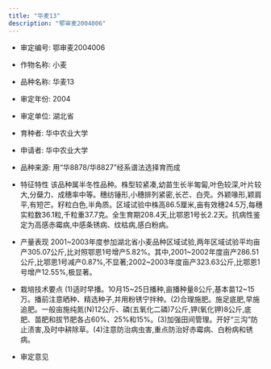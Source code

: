 ```yaml
---
title: "华麦13"
description: "鄂审麦2004006"
---
```

* 审定编号:  鄂审麦2004006

*  作物名称:  小麦

*  品种名称:  华麦13

*  审定年份:  2004

*  审定单位:  湖北省

* 育种者:  华中农业大学

*  申请者:  华中农业大学

*  品种来源:  用“华8878/华8827”经系谱法选择育而成

*  特征特性
该品种属半冬性品种。株型较紧凑,幼苗生长半匍匐,叶色较深,叶片较大,分蘖力、成穗率中等。穗纺锤形,小穗排列紧密,长芒、白壳。外颖喙形,颖肩平,有短芒。籽粒白色,半角质。区域试验中株高86.5厘米,亩有效穗24.5万,每穗实粒数36.1粒,千粒重37.7克。全生育期208.4天,比鄂恩1号长2.2天。抗病性鉴定为高感赤霉病,中感条锈病、纹枯病,感白粉病。

*  产量表现
2001~2003年度参加湖北省小麦品种区域试验,两年区域试验平均亩产305.07公斤,比对照鄂恩1号增产5.82%。其中,2001~2002年度亩产286.51公斤,比鄂恩1号减产0.87%,不显著;2002~2003年度亩产323.63公斤,比鄂恩1号增产12.55%,极显著。

*  栽培技术要点
(1)适时早播。10月15~25日播种,亩播种量8公斤,基本苗12~15万。播前注意晒种、精选种子,并用粉锈宁拌种。(2)合理施肥。施足底肥,早施追肥。一般亩施纯氮(N)12公斤、磷(五氧化二磷)7公斤,钾(氧化钾)8公斤,底肥、苗肥和拔节肥各占60%、25%和15%。(3)加强田间管理。开好“三沟”防止渍害,及时中耕除草。(4)注意防治病虫害,重点防治好赤霉病、白粉病和锈病。

*  审定意见

